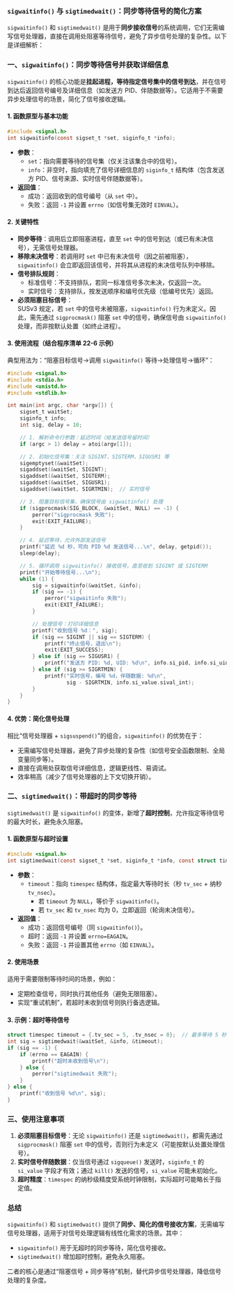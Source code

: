 ### `sigwaitinfo()` 与 `sigtimedwait()`：同步等待信号的简化方案  
`sigwaitinfo()` 和 `sigtimedwait()` 是用于**同步接收信号**的系统调用，它们无需编写信号处理器，直接在调用处阻塞等待信号，避免了异步信号处理的复杂性。以下是详细解析：


### 一、`sigwaitinfo()`：同步等待信号并获取详细信息  
`sigwaitinfo()` 的核心功能是**挂起进程，等待指定信号集中的信号到达**，并在信号到达后返回信号编号及详细信息（如发送方 PID、伴随数据等）。它适用于不需要异步处理信号的场景，简化了信号接收逻辑。  


#### 1. 函数原型与基本功能  
```c
#include <signal.h>
int sigwaitinfo(const sigset_t *set, siginfo_t *info);
```  
- **参数**：  
  - `set`：指向需要等待的信号集（仅关注该集合中的信号）。  
  - `info`：非空时，指向填充了信号详细信息的 `siginfo_t` 结构体（包含发送方 PID、信号来源、实时信号伴随数据等）。  
- **返回值**：  
  - 成功：返回收到的信号编号（从 `set` 中）。  
  - 失败：返回 `-1` 并设置 `errno`（如信号集无效时 `EINVAL`）。  


#### 2. 关键特性  
- **同步等待**：调用后立即阻塞进程，直至 `set` 中的信号到达（或已有未决信号），无需信号处理器。  
- **移除未决信号**：若调用时 `set` 中已有未决信号（因之前被阻塞），`sigwaitinfo()` 会立即返回该信号，并将其从进程的未决信号队列中移除。  
- **信号排队规则**：  
  - 标准信号：不支持排队，若同一标准信号多次未决，仅返回一次。  
  - 实时信号：支持排队，按发送顺序和编号优先级（低编号优先）返回。  
- **必须阻塞目标信号**：  
  SUSv3 规定，若 `set` 中的信号未被阻塞，`sigwaitinfo()` 行为未定义。因此，需先通过 `sigprocmask()` 阻塞 `set` 中的信号，确保信号由 `sigwaitinfo()` 处理，而非按默认处置（如终止进程）。  


#### 3. 使用流程（结合程序清单 22-6 示例）  
典型用法为：“阻塞目标信号→调用 `sigwaitinfo()` 等待→处理信号→循环”：  
```c
#include <signal.h>
#include <stdio.h>
#include <unistd.h>
#include <stdlib.h>

int main(int argc, char *argv[]) {
    sigset_t waitSet;
    siginfo_t info;
    int sig, delay = 10;

    // 1. 解析命令行参数：延迟时间（给发送信号留时间）
    if (argc > 1) delay = atoi(argv[1]);

    // 2. 初始化信号集：关注 SIGINT、SIGTERM、SIGUSR1 等
    sigemptyset(&waitSet);
    sigaddset(&waitSet, SIGINT);
    sigaddset(&waitSet, SIGTERM);
    sigaddset(&waitSet, SIGUSR1);
    sigaddset(&waitSet, SIGRTMIN);  // 实时信号

    // 3. 阻塞目标信号集，确保信号由 sigwaitinfo() 处理
    if (sigprocmask(SIG_BLOCK, &waitSet, NULL) == -1) {
        perror("sigprocmask 失败");
        exit(EXIT_FAILURE);
    }

    // 4. 延迟等待，允许外部发送信号
    printf("延迟 %d 秒，可向 PID %d 发送信号...\n", delay, getpid());
    sleep(delay);

    // 5. 循环调用 sigwaitinfo() 接收信号，直至收到 SIGINT 或 SIGTERM
    printf("开始等待信号...\n");
    while (1) {
        sig = sigwaitinfo(&waitSet, &info);
        if (sig == -1) {
            perror("sigwaitinfo 失败");
            exit(EXIT_FAILURE);
        }

        // 处理信号：打印详细信息
        printf("收到信号 %d：", sig);
        if (sig == SIGINT || sig == SIGTERM) {
            printf("终止信号，退出\n");
            exit(EXIT_SUCCESS);
        } else if (sig == SIGUSR1) {
            printf("发送方 PID: %d, UID: %d\n", info.si_pid, info.si_uid);
        } else if (sig >= SIGRTMIN) {
            printf("实时信号，编号 %d，伴随数据: %d\n", 
                   sig - SIGRTMIN, info.si_value.sival_int);
        }
    }
}
```  


#### 4. 优势：简化信号处理  
相比“信号处理器 + `sigsuspend()`”的组合，`sigwaitinfo()` 的优势在于：  
- 无需编写信号处理器，避免了异步处理的复杂性（如信号安全函数限制、全局变量同步等）。  
- 直接在调用处获取信号详细信息，逻辑更线性、易调试。  
- 效率稍高（减少了信号处理器的上下文切换开销）。  


### 二、`sigtimedwait()`：带超时的同步等待  
`sigtimedwait()` 是 `sigwaitinfo()` 的变体，新增了**超时控制**，允许指定等待信号的最大时长，避免永久阻塞。  


#### 1. 函数原型与超时设置  
```c
#include <signal.h>
int sigtimedwait(const sigset_t *set, siginfo_t *info, const struct timespec *timeout);
```  
- **参数**：  
  - `timeout`：指向 `timespec` 结构体，指定最大等待时长（秒 `tv_sec` + 纳秒 `tv_nsec`）。  
    - 若 `timeout` 为 `NULL`，等价于 `sigwaitinfo()`。  
    - 若 `tv_sec` 和 `tv_nsec` 均为 0，立即返回（轮询未决信号）。  
- **返回值**：  
  - 成功：返回信号编号（同 `sigwaitinfo()`）。  
  - 超时：返回 `-1` 并设置 `errno=EAGAIN`。  
  - 失败：返回 `-1` 并设置其他 `errno`（如 `EINVAL`）。  


#### 2. 使用场景  
适用于需要限制等待时间的场景，例如：  
- 定期检查信号，同时执行其他任务（避免无限阻塞）。  
- 实现“重试机制”，若超时未收到信号则执行备选逻辑。  


#### 3. 示例：超时等待信号  
```c
struct timespec timeout = {.tv_sec = 5, .tv_nsec = 0};  // 最多等待 5 秒
int sig = sigtimedwait(&waitSet, &info, &timeout);
if (sig == -1) {
    if (errno == EAGAIN) {
        printf("超时未收到信号\n");
    } else {
        perror("sigtimedwait 失败");
    }
} else {
    printf("收到信号 %d\n", sig);
}
```  


### 三、使用注意事项  
1. **必须阻塞目标信号**：无论 `sigwaitinfo()` 还是 `sigtimedwait()`，都需先通过 `sigprocmask()` 阻塞 `set` 中的信号，否则行为未定义（可能按默认处置处理信号）。  
2. **实时信号伴随数据**：仅当信号通过 `sigqueue()` 发送时，`siginfo_t` 的 `si_value` 字段才有效；通过 `kill()` 发送的信号，`si_value` 可能未初始化。  
3. **超时精度**：`timespec` 的纳秒级精度受系统时钟限制，实际超时可能略长于指定值。  


### 总结  
`sigwaitinfo()` 和 `sigtimedwait()` 提供了**同步、简化的信号接收方案**，无需编写信号处理器，适用于对信号处理逻辑有线性化需求的场景。其中：  
- `sigwaitinfo()` 用于无超时的同步等待，简化信号接收。  
- `sigtimedwait()` 增加超时控制，避免永久阻塞。  

二者的核心是通过“阻塞信号 + 同步等待”机制，替代异步信号处理器，降低信号处理的复杂度。